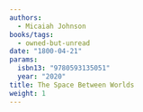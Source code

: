 ```yaml
---
authors:
  - Micaiah Johnson
books/tags:
  - owned-but-unread
date: "1800-04-21"
params:
  isbn13: "9780593135051"
  year: "2020"
title: The Space Between Worlds
weight: 1
---
```


<!--more-->
